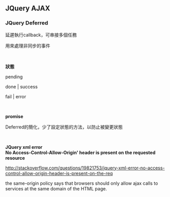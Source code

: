 ## JQuery AJAX

### JQuery Deferred

延遲執行callback，可串接多個任務

用來處理非同步的事件

<br />

<b>狀態</b>

pending

done | success

fail | error

<br />

<b>promise</b>

Deferred的簡化，少了設定狀態的方法，以防止被變更狀態

<br />

<b>JQuery xml error<br> No Access-Control-Allow-Origin' header is present on the requested resource</b>

http://stackoverflow.com/questions/19821753/jquery-xml-error-no-access-control-allow-origin-header-is-present-on-the-req

the same-origin policy says that browsers should only allow ajax calls to services at the same domain of the HTML page.
